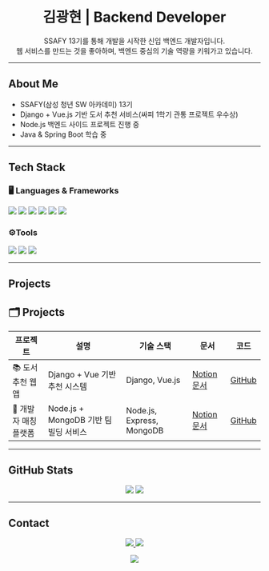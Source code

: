 <h1 align="center">김광현 | Backend Developer</h1>
<p align="center">
  SSAFY 13기를 통해 개발을 시작한 신입 백엔드 개발자입니다.<br/>
  웹 서비스를 만드는 것을 좋아하며, 백엔드 중심의 기술 역량을 키워가고 있습니다.
</p>

---

## About Me

- SSAFY(삼성 청년 SW 아카데미) 13기
- Django + Vue.js 기반 도서 추천 서비스(싸피 1학기 관통 프로젝트 우수상)
- Node.js 백엔드 사이드 프로젝트 진행 중
- Java & Spring Boot 학습 중

---

## Tech Stack

### 🖥 Languages & Frameworks
<p>
  <img src="https://img.shields.io/badge/Python-3776AB?style=flat-square&logo=python&logoColor=white"/>
  <img src="https://img.shields.io/badge/JavaScript-F7DF1E?style=flat-square&logo=javascript&logoColor=black"/>
  <img src="https://img.shields.io/badge/Java-007396?style=flat-square&logo=java&logoColor=white"/>
  <img src="https://img.shields.io/badge/Django-092E20?style=flat-square&logo=django&logoColor=white"/>
  <img src="https://img.shields.io/badge/Node.js-339933?style=flat-square&logo=node.js&logoColor=white"/>
  <img src="https://img.shields.io/badge/Vue.js-4FC08D?style=flat-square&logo=vue.js&logoColor=white"/>
</p>

### ⚙Tools
<p>
  <img src="https://img.shields.io/badge/Git-F05032?style=flat-square&logo=git&logoColor=white"/>
  <img src="https://img.shields.io/badge/GitHub-181717?style=flat-square&logo=github&logoColor=white"/>
  <img src="https://img.shields.io/badge/Bash-4EAA25?style=flat-square&logo=gnubash&logoColor=white"/>
</p>

---

## Projects

## 🗂 Projects

| 프로젝트 | 설명 | 기술 스택 | 문서 | 코드 |
|----------|------|-----------|------|------|
| 📚 도서 추천 웹앱 | Django + Vue 기반 추천 시스템 | Django, Vue.js | [Notion 문서](https://www.notion.so/PJT-Blookin-20c4141c147d8031b4cdc40d2187c6dd?source=copy_link)| [GitHub](https://github.com/kimgwang-hyeon/Blookin) |
| 👥 개발자 매칭 플랫폼 | Node.js + MongoDB 기반 팀 빌딩 서비스 | Node.js, Express, MongoDB | [Notion 문서](https://www.notion.so/team/2116b135-0e34-812a-a60d-0042c128385b/join) | [GitHub](https://github.com/ywk927/Side_Project) |


---

## GitHub Stats

<p align="center">
  <img src="https://github-readme-stats.vercel.app/api?username=kimgwang-hyeon&show_icons=true&theme=dracula&hide_border=true"/>
  <img src="https://github-readme-stats.vercel.app/api/top-langs/?username=kimgwang-hyeon&layout=compact&theme=dracula&hide_border=true"/>
</p>

---

## Contact

<p align="center">
  <a href="https://github.com/kimgwang-hyeon" target="_blank">
    <img src="https://img.shields.io/badge/GitHub-181717?style=flat-square&logo=github&logoColor=white"/>
  </a>
  <a href="https://instagram.com/9wan9_hyeon" target="_blank">
    <img src="https://img.shields.io/badge/Instagram-E4405F?style=flat-square&logo=instagram&logoColor=white"/>
  </a>
</p>

<p align="center">
  <img src="https://komarev.com/ghpvc/?username=kimgwang-hyeon&style=flat-square" />
</p>
